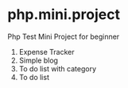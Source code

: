# php.mini.project
Php Test Mini Project for beginner

1. Expense Tracker
2. Simple blog
3. To do list with category
4. To do list

